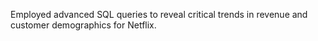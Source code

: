 Employed advanced SQL queries to reveal critical trends in revenue and customer demographics for Netflix.
